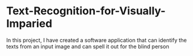 # Text-Recognition-for-Visually-Imparied
In this project, I have created a software application that can identify the texts from an input image and can spell it out for  the blind person
